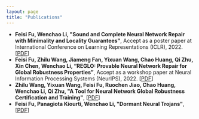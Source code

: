 ```yaml
---
layout: page
title: "Publications"
---
```


* **Feisi Fu, Wenchao Li, "Sound and Complete Neural Network Repair with Minimality and Locality Guarantees"**, Accept as a poster paper at International Conference on Learning Representations (ICLR), 2022. [<a href="https://arxiv.org/abs/2110.07682" target="_blank">PDF</a>]
* **Feisi Fu, Zhilu Wang, Jiameng Fan, Yixuan Wang, Chao Huang, Qi Zhu, Xin Chen, Wenchao Li, “REGLO: Provable Neural Network Repair for Global Robustness Properties”**, Accept as a workshop paper at Neural Information Processing Systems (NeurIPS), 2022. [<a href="https://openreview.net/pdf?id=FRTXdodwsoA" target="_blank">PDF</a>]
* **Zhilu Wang, Yixuan Wang, Feisi Fu, Ruochen Jiao, Chao Huang, Wenchao Li, Qi Zhu, "A Tool for Neural Network Global Robustness Certification and Training"**, [<a href="https://arxiv.org/abs/2208.07289" target="_blank">PDF</a>]
* **Feisi Fu, Panagiota Kiourti, Wenchao Li, "Dormant Neural Trojans"**, [<a href="https://arxiv.org/abs/2211.01808" target="_blank">PDF</a>]

